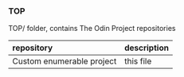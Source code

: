### TOP
TOP/ folder, contains The Odin Project repositories

|repository|description|
|:---|:---|
|Custom enumerable project|this file|